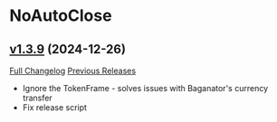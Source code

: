 # NoAutoClose

## [v1.3.9](https://github.com/NumyAddon/NoAutoClose/tree/v1.3.9) (2024-12-26)
[Full Changelog](https://github.com/NumyAddon/NoAutoClose/compare/v1.3.8...v1.3.9) [Previous Releases](https://github.com/NumyAddon/NoAutoClose/releases)

- Ignore the TokenFrame - solves issues with Baganator's currency transfer  
- Fix release script  
